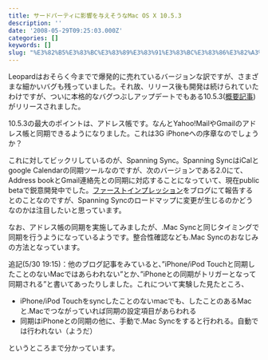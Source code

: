 ```yaml
---
title: サードパーティに影響を与えそうなMac OS X 10.5.3
description: ''
date: '2008-05-29T09:25:03.000Z'
categories: []
keywords: []
slug: "%E3%82%B5%E3%83%BC%E3%83%89%E3%83%91%E3%83%BC%E3%83%86%E3%82%A3%E3%81%AB%E5%BD%B1%E9%9F%BF%E3%82%92%E4%B8%8E%E3%81%88%E3%81%9D%E3%81%86%E3%81%AAMac..."
---
```

Leopardはおそらく今までで爆発的に売れているバージョンな訳ですが、さまざまな細かいバグも残っていました。それ故、リリース後も開発は続けられていたわけですが、ついに本格的なバグつぶしアップデートでもある10.5.3([概要記事](http://support.apple.com/kb/HT1141))がリリースされました。

10.5.3の最大のポイントは、アドレス帳です。なんとYahoo!MailやGmailのアドレス帳と同期できるようになりました。これは3G iPhoneへの序章なのでしょうか？

これに対してビックリしているのが、Spanning Sync。Spanning SyncはiCalとgoogle Calendarの同期ツールなのですが、次のバージョンである2.0にて、Address bookとGmail連絡先との同期に対応することになっていて、現在public betaで鋭意開発中でした。[ファーストインプレッション](http://blog.spanningsync.com/2008/05/apple-releases.html)をブログにて報告するとのことなのですが、Spanning Syncのロードマップに変更が生じるのかどうなのかは注目したいと思っています。

なお、アドレス帳の同期を実施してみましたが、.Mac Syncと同じタイミングで同期を行うようになっているようです。整合性確認なども.Mac Syncのおなじみの方法となっています。

追記(5/30 19:15)：他のブログ記事をみていると、”iPhone/iPod Touchと同期したことのないMacではあらわれない”とか、”iPhoneとの同期がトリガーとなって同期される”と書いてあったりしました。これについて実験した見たところ、

*   iPhone/iPod Touchをsyncしたことのないmacでも、したことのあるMacと.Macでつながっていれば同期の設定項目があらわれる
*   同期はiPhoneとの同期の他に、手動で.Mac Syncをすると行われる。自動では行われない（ようだ）

というところまで分かっています。